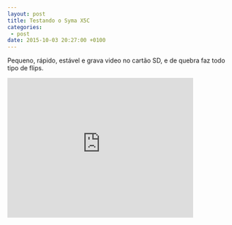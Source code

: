 ```yaml
---
layout: post
title: Testando o Syma X5C
categories:
 - post
date: 2015-10-03 20:27:00 +0100
---
```


Pequeno, rápido, estável e grava video no cartão SD, e de quebra faz todo tipo de flips.

<iframe allowfullscreen="" frameborder="0" height="315" src="https://www.youtube.com/embed/2qFoF-RYVYo" width="420"></iframe>